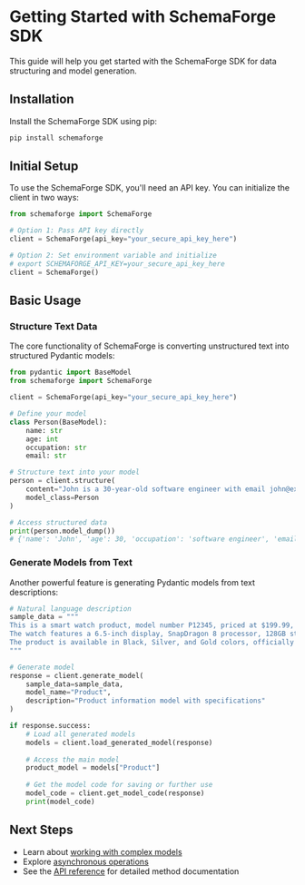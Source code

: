 # Getting Started with SchemaForge SDK

This guide will help you get started with the SchemaForge SDK for data structuring and model generation.

## Installation

Install the SchemaForge SDK using pip:

```bash
pip install schemaforge
```

## Initial Setup

To use the SchemaForge SDK, you'll need an API key. You can initialize the client in two ways:

```python
from schemaforge import SchemaForge

# Option 1: Pass API key directly
client = SchemaForge(api_key="your_secure_api_key_here")

# Option 2: Set environment variable and initialize
# export SCHEMAFORGE_API_KEY=your_secure_api_key_here
client = SchemaForge()
```

## Basic Usage

### Structure Text Data

The core functionality of SchemaForge is converting unstructured text into structured Pydantic models:

```python
from pydantic import BaseModel
from schemaforge import SchemaForge

client = SchemaForge(api_key="your_secure_api_key_here")

# Define your model
class Person(BaseModel):
    name: str
    age: int
    occupation: str
    email: str

# Structure text into your model
person = client.structure(
    content="John is a 30-year-old software engineer with email john@example.com",
    model_class=Person
)

# Access structured data
print(person.model_dump())
# {'name': 'John', 'age': 30, 'occupation': 'software engineer', 'email': 'john@example.com'}
```

### Generate Models from Text

Another powerful feature is generating Pydantic models from text descriptions:

```python
# Natural language description
sample_data = """
This is a smart watch product, model number P12345, priced at $199.99, currently in stock.
The watch features a 6.5-inch display, SnapDragon 8 processor, 128GB storage, and a 48MP camera.
The product is available in Black, Silver, and Gold colors, officially released on January 15, 2024.
"""

# Generate model
response = client.generate_model(
    sample_data=sample_data,
    model_name="Product",
    description="Product information model with specifications"
)

if response.success:
    # Load all generated models
    models = client.load_generated_model(response)
    
    # Access the main model
    product_model = models["Product"]
    
    # Get the model code for saving or further use
    model_code = client.get_model_code(response)
    print(model_code)
```

## Next Steps

- Learn about [working with complex models](examples/complex_models.md)
- Explore [asynchronous operations](examples/async_operations.md)
- See the [API reference](api_reference.md) for detailed method documentation 